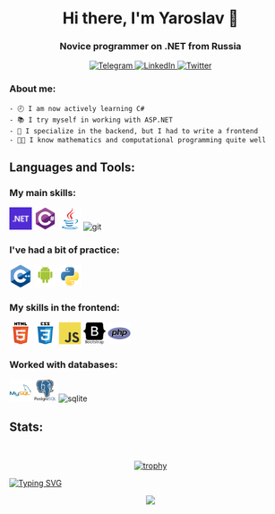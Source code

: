 <div id="header" align="center">
    <h1>Hi there, I'm Yaroslav 👋</h1>
    <h3>Novice programmer on .NET from Russia</h3>
</div>
<div id="socials" align="center">
	<a href="https://t.me/be_mortal">
		<img src="https://img.shields.io/badge/Telegram-blue?style=for-the-badge&logo=telegram&logoColor=white" alt="Telegram"/>
	</a>
	<a href="linkedin-url">
		<img src="https://img.shields.io/badge/LinkedIn-blue?style=for-the-badge&logo=linkedin&logoColor=white" alt="LinkedIn"/>
	</a>
	<a href="twitter-url">
		<img src="https://img.shields.io/badge/Twitter-blue?style=for-the-badge&logo=twitter&logoColor=white" alt="Twitter"/>
	</a>
</div>

### About me:

    - 🕗 I am now actively learning C#
    - 📚 I try myself in working with ASP.NET
    - 🌴 I specialize in the backend, but I had to write a frontend
    - 👨‍🔬 I know mathematics and computational programming quite well


## Languages and Tools:

### My main skills:

<div>
	<img src="dotnet.png" alt="dotnet" width="40" height="40"/>
	<img src="https://raw.githubusercontent.com/devicons/devicon/master/icons/csharp/csharp-original.svg" alt="csharp" width="40" height="40"/>
	<img src="https://raw.githubusercontent.com/devicons/devicon/master/icons/java/java-original.svg" alt="java" width="40" height="40"/>
	<img src="https://www.vectorlogo.zone/logos/git-scm/git-scm-icon.svg" alt="git" width="40" height="40"/>
</div>

### I've had a bit of practice:

<div>
	<img src="https://raw.githubusercontent.com/devicons/devicon/master/icons/cplusplus/cplusplus-original.svg" alt="cplusplus" width="40" height="40"/>
	<img src="https://raw.githubusercontent.com/devicons/devicon/master/icons/android/android-original-wordmark.svg" alt="android" width="40" height="40"/> 
	<img src="https://raw.githubusercontent.com/devicons/devicon/master/icons/python/python-original.svg" alt="python" width="40" height="40"/>
</div>


### My skills in the frontend:

<div>
	<img src="https://raw.githubusercontent.com/devicons/devicon/master/icons/html5/html5-original-wordmark.svg" alt="html5" width="40" height="40"/>
	<img src="https://raw.githubusercontent.com/devicons/devicon/master/icons/css3/css3-original-wordmark.svg" alt="css3" width="40" height="40"/>
	<img src="https://raw.githubusercontent.com/devicons/devicon/master/icons/javascript/javascript-original.svg" alt="javascript" width="40" height="40"/>
	<img src="https://raw.githubusercontent.com/devicons/devicon/master/icons/bootstrap/bootstrap-plain-wordmark.svg" alt="bootstrap" width="40" height="40"/>
	<img src="https://raw.githubusercontent.com/devicons/devicon/master/icons/php/php-original.svg" alt="php" width="40" height="40"/>
</div>


### Worked with databases:

<div>
	<img src="https://raw.githubusercontent.com/devicons/devicon/master/icons/mysql/mysql-original-wordmark.svg" alt="mysql" width="40" height="40"/> 
	<img src="https://raw.githubusercontent.com/devicons/devicon/master/icons/postgresql/postgresql-original-wordmark.svg" alt="postgresql" width="40" height="40"/>
	<img src="https://www.vectorlogo.zone/logos/sqlite/sqlite-icon.svg" alt="sqlite" width="40" height="40"/>
</div>


## Stats:

<div id="stat" align="center">
    <img src="http://github-profile-summary-cards.vercel.app/api/cards/productive-time?username=yaroslavfed&theme=tokyonight&utcOffset=8" alt=""/>
    <img src="http://github-profile-summary-cards.vercel.app/api/cards/stats?username=yaroslavfed&theme=tokyonight" alt=""/>

[![trophy](https://github-profile-trophy.vercel.app/?username=yaroslavfed&theme=tokyonight&no-frame=true&column=-1&margin-w=5)](https://github.com/yaroslavfed/github-profile-trophy)
</div>

[![Typing SVG](https://readme-typing-svg.herokuapp.com?color=%2336BCF7&lines=I+hope+that+we+can+cooperate)](https://git.io/typing-svg)

<p align="center">
  <a href="https://github.com/yaroslavfed">
    <img src="https://komarev.com/ghpvc/?username=yaroslavfed&color=blue&style=flat)" />
  </a>
</p>
